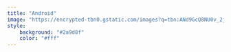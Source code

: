 ```yaml
---
title: "Android"
image: "https://encrypted-tbn0.gstatic.com/images?q=tbn:ANd9GcQ8NU0v_2jVgMvjbE7WR3oKL8mjN90mQg_jsw&usqp=CAU"
style:
    background: "#2a9d8f"
    color: "#fff"
---
```

